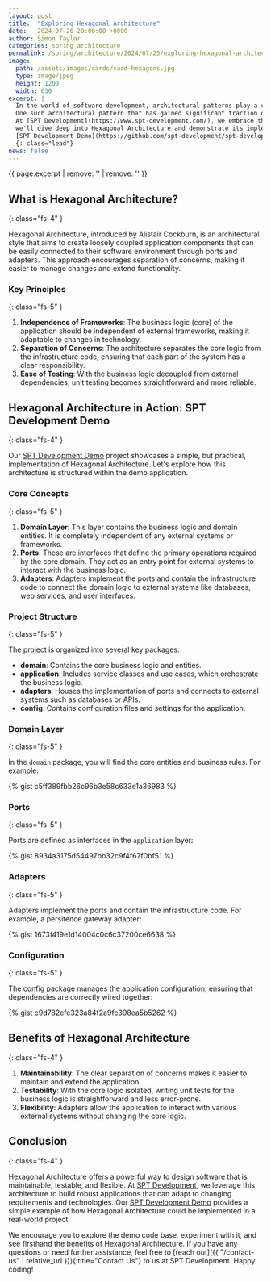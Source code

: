 ```yaml
---
layout: post
title:  "Exploring Hexagonal Architecture"
date:   2024-07-26 20:00:00 +0000
author: Simon Taylor
categories: spring architecture
permalink: /spring/architecture/2024/07/25/exploring-hexagonal-architecture
image:
  path: /assets/images/cards/card-hexagons.jpg
  type: image/jpeg
  height: 1200
  width: 630
excerpt: |
  In the world of software development, architectural patterns play a critical role in ensuring that applications are maintainable, testable, and scalable. 
  One such architectural pattern that has gained significant traction over the years is Hexagonal Architecture, also known as Ports and Adapters Architecture.
  At [SPT Development](https://www.spt-development.com/), we embrace this architecture to create robust and flexible software solutions. In this blog post,
  we'll dive deep into Hexagonal Architecture and demonstrate its implementation using our 
  [SPT Development Demo](https://github.com/spt-development/spt-development-demo) code base.
  {: class="lead"}
news: false
---
```

{{ page.excerpt | remove: '<span class="d-inline d-md-none d-xl-inline">' | remove: '</span>' }}

## What is Hexagonal Architecture?
{: class="fs-4" }

Hexagonal Architecture, introduced by Alistair Cockburn, is an architectural style that aims to create loosely coupled application components that can be easily connected to their software environment through ports and adapters. This approach encourages separation of concerns, making it easier to manage changes and extend functionality.

### Key Principles
{: class="fs-5" }

1. **Independence of Frameworks**: The business logic (core) of the application should be independent of external frameworks, making it adaptable to changes in technology.
2. **Separation of Concerns**: The architecture separates the core logic from the infrastructure code, ensuring that each part of the system has a clear responsibility.
3. **Ease of Testing**: With the business logic decoupled from external dependencies, unit testing becomes straightforward and more reliable.

## Hexagonal Architecture in Action: SPT Development Demo
{: class="fs-4" }

Our [SPT Development Demo](https://github.com/spt-development/spt-development-demo) project showcases a simple, but practical, implementation of Hexagonal Architecture. Let's explore how this architecture is structured within the demo application.

### Core Concepts
{: class="fs-5" }

1. **Domain Layer**: This layer contains the business logic and domain entities. It is completely independent of any external systems or frameworks.
2. **Ports**: These are interfaces that define the primary operations required by the core domain. They act as an entry point for external systems to interact with the business logic.
3. **Adapters**: Adapters implement the ports and contain the infrastructure code to connect the domain logic to external systems like databases, web services, and user interfaces.

### Project Structure
{: class="fs-5" }

The project is organized into several key packages:

- **domain**: Contains the core business logic and entities.
- **application**: Includes service classes and use cases, which orchestrate the business logic.
- **adapters**: Houses the implementation of ports and connects to external systems such as databases or APIs.
- **config**: Contains configuration files and settings for the application.

### Domain Layer
{: class="fs-5" }

In the `domain` package, you will find the core entities and business rules. For example:

{% gist c5ff389fbb26c96b3e58c633e1a36983 %}

### Ports
{: class="fs-5" }

Ports are defined as interfaces in the `application` layer:

{% gist 8934a3175d54497bb32c9f4f67f0bf51 %}

### Adapters
{: class="fs-5" }

Adapters implement the ports and contain the infrastructure code. For example, a persitence gateway adapter:

{% gist 1673f419e1d14004c0c6c37200ce6638 %}

### Configuration
{: class="fs-5" }

The config package manages the application configuration, ensuring that dependencies are correctly wired together:

{% gist e9d782efe323a84f2a9fe398ea5b5262 %}

## Benefits of Hexagonal Architecture
{: class="fs-4" }

1. **Maintainability**: The clear separation of concerns makes it easier to maintain and extend the application.
2. **Testability**: With the core logic isolated, writing unit tests for the business logic is straightforward and less error-prone.
3. **Flexibility**: Adapters allow the application to interact with various external systems without changing the core logic.

## Conclusion
{: class="fs-4" }

Hexagonal Architecture offers a powerful way to design software that is maintainable, testable, and flexible. At [SPT Development](https://www.spt-development.com/), we leverage this architecture to build robust applications that can adapt to changing requirements and technologies. Our [SPT Development Demo](https://github.com/spt-development/spt-development-demo) provides a simple example of how Hexagonal Architecture could be implemented in a real-world project. 

We encourage you to explore the demo code base, experiment with it, and see firsthand the benefits of Hexagonal Architecture.  If you have any questions or need further assistance, feel free to [reach out]({{ "/contact-us" | relative_url }}){:title="Contact Us"} to us at SPT Development. Happy coding!
